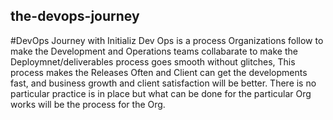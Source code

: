 ## the-devops-journey
#DevOps Journey with Initializ
Dev Ops is a process Organizations follow to make the Development and Operations teams collabarate to make the Deploymnet/deliverables process goes smooth without glitches, This process makes the Releases Often and Client can get the developments fast, and business growth and client satisfaction will be better.
There is no particular practice is in place but what can be done for the particular Org works will be the process for the Org.
